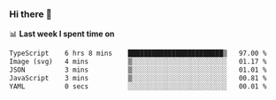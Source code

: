 ### Hi there 👋

<!--
**DBvc/DBvc** is a ✨ _special_ ✨ repository because its `README.md` (this file) appears on your GitHub profile.

Here are some ideas to get you started:

- 🔭 I’m currently working on ...
- 🌱 I’m currently learning ...
- 👯 I’m looking to collaborate on ...
- 🤔 I’m looking for help with ...
- 💬 Ask me about ...
- 📫 How to reach me: ...
- 😄 Pronouns: ...
- ⚡ Fun fact: ...
-->

📊 **Last week I spent time on**
<!--START_SECTION:waka-->

```txt
TypeScript    6 hrs 8 mins    ████████████████████████▒   97.00 %
Image (svg)   4 mins          ▒░░░░░░░░░░░░░░░░░░░░░░░░   01.17 %
JSON          3 mins          ▒░░░░░░░░░░░░░░░░░░░░░░░░   01.01 %
JavaScript    3 mins          ▒░░░░░░░░░░░░░░░░░░░░░░░░   00.81 %
YAML          0 secs          ░░░░░░░░░░░░░░░░░░░░░░░░░   00.01 %
```

<!--END_SECTION:waka-->
